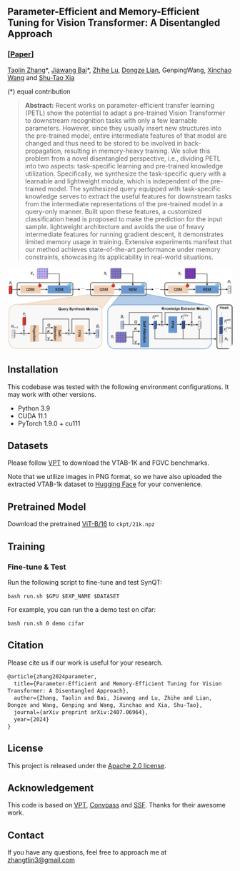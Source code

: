 ## Parameter-Efficient and Memory-Efficient Tuning for Vision Transformer: A Disentangled Approach

### [[Paper](https://arxiv.org/abs/2402.15648)] 




[Taolin Zhang](https://scholar.google.com/citations?user=DWnu_G0AAAAJ)\*,  [Jiawang Bai](https://scholar.google.com/citations?user=sRksETcAAAAJ)\*, [Zhihe Lu](https://scholar.google.com/citations?user=X4LKIhgAAAAJ), [Dongze Lian](https://scholar.google.com/citations?user=q-C8LqsAAAAJ), GenpingWang, [Xinchao Wang](https://scholar.google.com/citations?user=w69Buq0AAAAJ) and [Shu-Tao Xia](https://scholar.google.com/citations?user=koAXTXgAAAAJ)



(\*) equal contribution

> **Abstract:**  Recent works on parameter-efficient transfer learning (PETL) show the potential to adapt a pre-trained Vision Transformer to downstream recognition tasks with only a few learnable parameters. However, since they usually insert new structures into the pre-trained model, entire intermediate features of that model are changed and thus need to be stored to be involved in back-propagation, resulting in memory-heavy training. We solve this problem from a novel disentangled perspective, i.e., dividing PETL into two aspects: task-specific learning and pre-trained knowledge utilization. Specifically, we synthesize the task-specific query with a learnable and lightweight module, which is independent of the pre-trained model. The synthesized query equipped with task-specific knowledge serves to extract the useful features for downstream tasks from the intermediate representations of the pre-trained model in a query-only manner. Built upon these features, a customized classification head is proposed to make the prediction for the input sample. lightweight architecture and avoids the use of heavy intermediate features for running gradient descent, it demonstrates limited memory usage in training. Extensive experiments manifest that our method achieves state-of-the-art performance under memory constraints, showcasing its applicability in real-world situations.


<p align="center">
    <img src="assets/framework.png" style="border-radius: 15px">
</p>


## <a name="installation"></a> Installation

This codebase was tested with the following environment configurations. It may work with other versions.

- Python 3.9
- CUDA 11.1
- PyTorch 1.9.0 + cu111

## Datasets
Please follow [VPT](https://github.com/KMnP/vpt/blob/main) to download the VTAB-1K and FGVC benchmarks. 

Note that we utilize images in PNG format, so we have also uploaded the extracted VTAB-1k dataset to [Hugging Face](https://huggingface.co/datasets/iridescentttt/vtab-1k-png) for your convenience. 

## Pretrained Model
Download the pretrained [ViT-B/16](https://storage.googleapis.com/vit_models/imagenet21k/ViT-B_16.npz) to `ckpt/21k.npz`


## <a name="training"></a>  Training

### Fine-tune & Test
Run the following script to fine-tune and test SynQT:
```
bash run.sh $GPU $EXP_NAME $DATASET
```

For example, you can run the a demo test on cifar:  
```
bash run.sh 0 demo cifar
```


## <a name="cite"></a> Citation

Please cite us if our work is useful for your research.

```
@article{zhang2024parameter,
  title={Parameter-Efficient and Memory-Efficient Tuning for Vision Transformer: A Disentangled Approach},
  author={Zhang, Taolin and Bai, Jiawang and Lu, Zhihe and Lian, Dongze and Wang, Genping and Wang, Xinchao and Xia, Shu-Tao},
  journal={arXiv preprint arXiv:2407.06964},
  year={2024}
}
```

## License

This project is released under the [Apache 2.0 license](LICENSE).

## Acknowledgement

This code is based on [VPT](https://github.com/KMnP/vpt/), [Convpass](https://github.com/JieShibo/PETL-ViT) and [SSF](https://github.com/dongzelian/SSF). Thanks for their awesome work.

## Contact

If you have any questions, feel free to approach me at zhangtlin3@gmail.com
